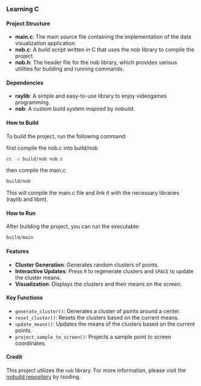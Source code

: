 ### Learning C

#### Project Structure

- **main.c**: The main source file containing the implementation of the data visualization application.
- **nob.c**: A build script written in C that uses the nob library to compile the project.
- **nob.h**: The header file for the nob library, which provides various utilities for building and running commands.

#### Dependencies

- **raylib**: A simple and easy-to-use library to enjoy videogames programming.
- **nob**: A custom build system inspired by nobuild.

#### How to Build

To build the project, run the following command:

first compile the nob.c into build/nob

```sh
cc -o build/nob nob.c
```

then compile the main.c

```sh
build/nob
```

This will compile the main.c file and link it with the necessary libraries (raylib and libm).

#### How to Run

After building the project, you can run the executable:

```sh
build/main
```

#### Features

- **Cluster Generation**: Generates random clusters of points.
- **Interactive Updates**: Press `R` to regenerate clusters and `SPACE` to update the cluster means.
- **Visualization**: Displays the clusters and their means on the screen.

#### Key Functions

- `generate_cluster()`: Generates a cluster of points around a center.
- `reset_cluster()`: Resets the clusters based on the current means.
- `update_means()`: Updates the means of the clusters based on the current points.
- `project_sample_to_screen()`: Projects a sample point to screen coordinates.

#### Credit

This project utilizes the `nob` library. For more information, please visit the [nobuild repository](https://github.com/tsoding/nobuild) by tsoding.

